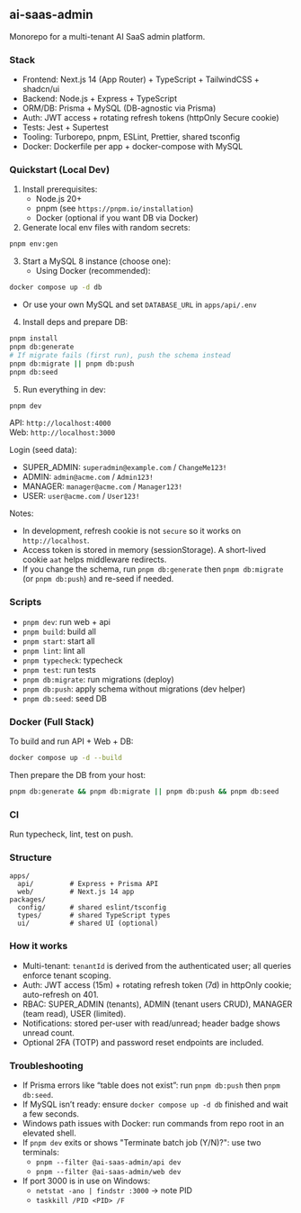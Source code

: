 ## ai-saas-admin

Monorepo for a multi-tenant AI SaaS admin platform.

### Stack

- Frontend: Next.js 14 (App Router) + TypeScript + TailwindCSS + shadcn/ui
- Backend: Node.js + Express + TypeScript
- ORM/DB: Prisma + MySQL (DB-agnostic via Prisma)
- Auth: JWT access + rotating refresh tokens (httpOnly Secure cookie)
- Tests: Jest + Supertest
- Tooling: Turborepo, pnpm, ESLint, Prettier, shared tsconfig
- Docker: Dockerfile per app + docker-compose with MySQL

### Quickstart (Local Dev)

1. Install prerequisites:
   - Node.js 20+
   - pnpm (see `https://pnpm.io/installation`)
   - Docker (optional if you want DB via Docker)
2. Generate local env files with random secrets:

```bash
pnpm env:gen
```

3. Start a MySQL 8 instance (choose one):
   - Using Docker (recommended):

```bash
docker compose up -d db
```

   - Or use your own MySQL and set `DATABASE_URL` in `apps/api/.env`

4. Install deps and prepare DB:

```bash
pnpm install
pnpm db:generate
# If migrate fails (first run), push the schema instead
pnpm db:migrate || pnpm db:push
pnpm db:seed
```

5. Run everything in dev:

```bash
pnpm dev
```

API: `http://localhost:4000`  
Web: `http://localhost:3000`

Login (seed data):
- SUPER_ADMIN: `superadmin@example.com` / `ChangeMe123!`
- ADMIN: `admin@acme.com` / `Admin123!`
- MANAGER: `manager@acme.com` / `Manager123!`
- USER: `user@acme.com` / `User123!`

Notes:
- In development, refresh cookie is not `secure` so it works on `http://localhost`.
- Access token is stored in memory (sessionStorage). A short-lived cookie `aat` helps middleware redirects.
- If you change the schema, run `pnpm db:generate` then `pnpm db:migrate` (or `pnpm db:push`) and re-seed if needed.

### Scripts

- `pnpm dev`: run web + api
- `pnpm build`: build all
- `pnpm start`: start all
- `pnpm lint`: lint all
- `pnpm typecheck`: typecheck
- `pnpm test`: run tests
- `pnpm db:migrate`: run migrations (deploy)
- `pnpm db:push`: apply schema without migrations (dev helper)
- `pnpm db:seed`: seed DB

### Docker (Full Stack)

To build and run API + Web + DB:

```bash
docker compose up -d --build
```

Then prepare the DB from your host:

```bash
pnpm db:generate && pnpm db:migrate || pnpm db:push && pnpm db:seed
```

### CI

Run typecheck, lint, test on push.

### Structure

```
apps/
  api/         # Express + Prisma API
  web/         # Next.js 14 app
packages/
  config/      # shared eslint/tsconfig
  types/       # shared TypeScript types
  ui/          # shared UI (optional)
```

### How it works
- Multi-tenant: `tenantId` is derived from the authenticated user; all queries enforce tenant scoping.
- Auth: JWT access (15m) + rotating refresh token (7d) in httpOnly cookie; auto-refresh on 401.
- RBAC: SUPER_ADMIN (tenants), ADMIN (tenant users CRUD), MANAGER (team read), USER (limited).
- Notifications: stored per-user with read/unread; header badge shows unread count.
- Optional 2FA (TOTP) and password reset endpoints are included.

### Troubleshooting
- If Prisma errors like “table does not exist”: run `pnpm db:push` then `pnpm db:seed`.
- If MySQL isn’t ready: ensure `docker compose up -d db` finished and wait a few seconds.
- Windows path issues with Docker: run commands from repo root in an elevated shell.
- If `pnpm dev` exits or shows "Terminate batch job (Y/N)?": use two terminals:
  - `pnpm --filter @ai-saas-admin/api dev`
  - `pnpm --filter @ai-saas-admin/web dev`
- If port 3000 is in use on Windows:
  - `netstat -ano | findstr :3000` → note PID
  - `taskkill /PID <PID> /F`



